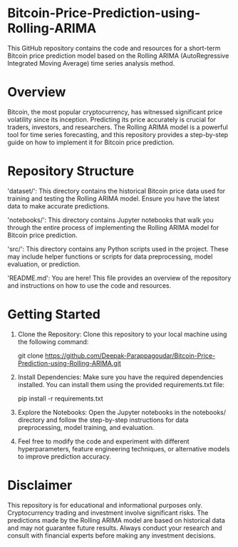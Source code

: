 # Bitcoin-Price-Prediction-using-Rolling-ARIMA


This GitHub repository contains the code and resources for a short-term Bitcoin price prediction model based on the Rolling ARIMA (AutoRegressive Integrated Moving Average) time series analysis method.


# Overview
Bitcoin, the most popular cryptocurrency, has witnessed significant price volatility since its inception. Predicting its price accurately is crucial for traders, investors, and researchers. The Rolling ARIMA model is a powerful tool for time series forecasting, and this repository provides a step-by-step guide on how to implement it for Bitcoin price prediction.


# Repository Structure

'dataset/': This directory contains the historical Bitcoin price data used for training and testing the Rolling ARIMA model. Ensure you have the latest data to make accurate predictions.

'notebooks/': This directory contains Jupyter notebooks that walk you through the entire process of implementing the Rolling ARIMA model for Bitcoin price prediction.

'src/': This directory contains any Python scripts used in the project. These may include helper functions or scripts for data preprocessing, model evaluation, or prediction.

'README.md': You are here! This file provides an overview of the repository and instructions on how to use the code and resources.

# Getting Started

1. Clone the Repository: Clone this repository to your local machine using the following command:

   git clone https://github.com/Deepak-Parappagoudar/Bitcoin-Price-Prediction-using-Rolling-ARIMA.git

3. Install Dependencies: Make sure you have the required dependencies installed. You can install them using the provided requirements.txt file:

   pip install -r requirements.txt

5. Explore the Notebooks: Open the Jupyter notebooks in the notebooks/ directory and follow the step-by-step instructions for data preprocessing, 
   model training, and evaluation.

6. Feel free to modify the code and experiment with different hyperparameters, feature engineering techniques, or alternative models to improve 
   prediction accuracy.

# Disclaimer

This repository is for educational and informational purposes only. Cryptocurrency trading and investment involve significant risks. The predictions made by the Rolling ARIMA model are based on historical data and may not guarantee future results. Always conduct your research and consult with financial experts before making any investment decisions.
